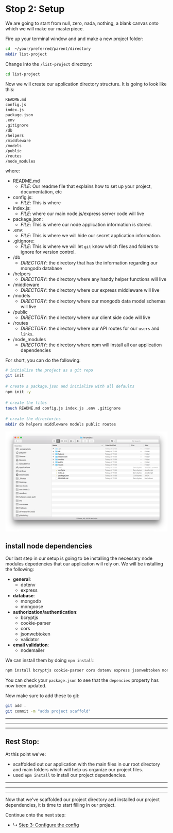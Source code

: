 # Stop 2: Setup

We are going to start from null, zero, nada, nothing, a blank canvas onto which we will make our masterpiece. 

Fire up your terminal window and and make a new project folder:

```sh
cd  ~/your/preferred/parent/directory
mkdir list-project
```

Change into the `/list-project` directory:

```sh
cd list-project
```

Now we will create our application directory structure. It is going to look like this:

```
README.md
config.js
index.js
package.json
.env
.gitignore
/db
/helpers
/middleware
/models
/public
/routes
/node_modules
```

where:
* README.md
  * *FILE*: Our readme file that explains how to set up your project, documentation, etc
* config.js:
  * *FILE*: This is where  
* index.js:
  * *FILE*: where our main node.js/express server code will live
* package.json:
  * *FILE*: This is where our node application information is stored.
* .env:
  * *FILE*: This is where we will hide our secret application information.
* .gitignore:
  * *FILE*: This is where we will let `git` know which files and folders to ignore for version control.
* /db
  * *DIRECTORY*: the directory that has the information regarding our mongodb database  
* /helpers
  * *DIRECTORY*: the directory where any handy helper functions will live
* /middleware
  * *DIRECTORY*: the directory where our express middleware will live
* /models
  * *DIRECTORY*: the directory where our mongodb data model schemas will live
* /public
  * *DIRECTORY*: the directory where our client side code will live
* /routes
  * *DIRECTORY*: the directory where our API routes for our `users` and `links`.
* /node_modules
  * *DIRECTORY*: the directory where npm will install all our application dependencies

For short, you can do the following:

```sh
# initialize the project as a git repo
git init

# create a package.json and initialize with all defaults
npm init -y

# create the files
touch README.md config.js index.js .env .gitignore

# create the directories
mkdir db helpers middleware models public routes
```

![Screenshot of directory structure after running the above commands](assets/setup_dir-structure.png)


## install node dependencies

Our last step in our setup is going to be installing the necessary node modules depedencies that our application will rely on. We will be installing the following:

* **general**:
  * dotenv
  * express
* **database**:
  * mongodb
  * mongoose
* **authorization/authentication**:
  * bcryptjs
  * cookie-parser
  * cors
  * jsonwebtoken
  * validator
* **email validation**:
  * nodemailer

We can install them by doing `npm install`:

```sh
npm install bcryptjs cookie-parser cors dotenv express jsonwebtoken mongodb mongoose nodemailer validator
```

You can check your `package.json` to see that the `depencies` property has now been updated.

Now make sure to add these to git:

```sh
git add .
git commit -m "adds project scaffold"
```

***
***
***
## Rest Stop:

At this point we've:
* scaffolded out our application with the main files in our root directory and main folders which will help us organize our project files.
* used `npm install` to install our project dependencies.

***
***
***


Now that we've scaffolded our project directory and installed our project dependencies, it is time to start filling in our project.

Continue onto the next step:
* ↳ [Step 3: Configure the config](/03_configure-the-config.md)